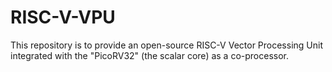 # RISC-V-VPU
This repository is to provide an open-source RISC-V Vector Processing Unit integrated with the "PicoRV32" (the scalar core) as a co-processor.
